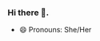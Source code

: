 
<!--
**p4mela-g/p4mela-g** is a ✨ _special_ ✨ repository because its `README.md` (this file) appears on your GitHub profile.
-->

### Hi there 👋.

- 😄 Pronouns: She/Her
